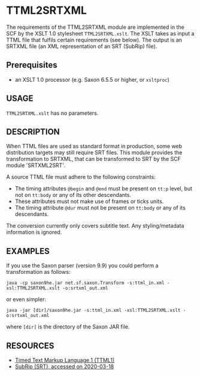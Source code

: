 # TTML2SRTXML
The requirements of the TTML2SRTXML module are implemented in the SCF by
the XSLT 1.0 stylesheet `TTML2SRTXML.xslt`. The XSLT takes as input
a TTML file that fulfils certain requirements (see below). The output is
an SRTXML file (an XML representation of an SRT (SubRip) file).

## Prerequisites
- an XSLT 1.0 processor (e.g. Saxon 6.5.5 or higher, or `xsltproc`)

## USAGE
`TTML2SRTXML.xslt` has no parameters.

## DESCRIPTION
When TTML files are used as standard format in production, some web
distribution targets may still require SRT files. This module provides
the transformation to SRTXML, that can be transformed to SRT by the SCF
module 'SRTXML2SRT'.

A source TTML file must adhere to the following constraints:
- The timing attributes `@begin` and `@end` must be present on `tt:p`
  level, but not on `tt:body` or any of its other descendants.
- These attributes must not make use of frames or ticks units.
- The timing attribute `@dur` must not be present on `tt:body` or any of
  its descendants.

The conversion currently only covers subtitle text. Any styling/metadata
information is ignored.

## EXAMPLES
If you use the Saxon parser (version 9.9) you could perform a 
transformation as follows:

    java -cp saxon9he.jar net.sf.saxon.Transform -s:ttml_in.xml -xsl:TTML2SRTXML.xslt -o:srtxml_out.xml

or even simpler:

    java -jar [dir]/saxon9he.jar -s:ttml_in.xml -xsl:TTML2SRTXML.xslt -o:srtxml_out.xml

where `[dir]` is the directory of the Saxon JAR file.

## RESOURCES
* [Timed Text Markup Language 1 (TTML1)](https://www.w3.org/TR/ttml1/)
* [SubRip (SRT), accessed on 2020-03-18](https://en.wikipedia.org/wiki/SubRip)
